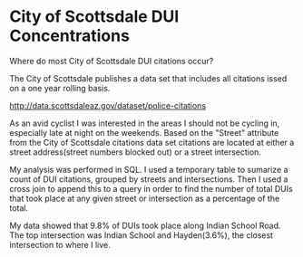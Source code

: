 # City of Scottsdale DUI Concentrations
Where do most City of Scottsdale DUI citations occur? 

The City of Scottsdale publishes a data set that includes all citations issed on a one year rolling basis.

http://data.scottsdaleaz.gov/dataset/police-citations

As an avid cyclist I was interested in the areas I should not be cycling in, especially late at night on the weekends.  Based on the "Street" attribute from the City of Scottsdale citations data set citations are located at either a street address(street numbers blocked out) or a street intersection.

My analysis was performed in SQL.  I used a temporary table to sumarize a count of DUI citations, grouped by streets and intersections.  Then I used a cross join to append this to a query in order to find the number of total DUIs that took place at any given street or intersection as a percentage of the total.

My data showed that 9.8% of DUIs took place along Indian School Road.  The top intersection was Indian School and Hayden(3.6%), the closest intersection to where I live.

